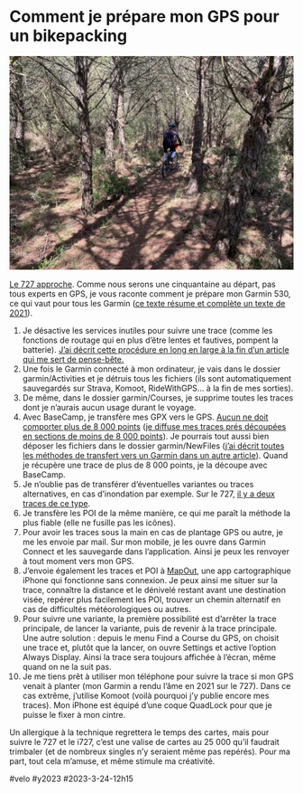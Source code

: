 # Comment je prépare mon GPS pour un bikepacking

![Minervois](_i/IMG_1401.webp)

[Le 727 approche](https://tcrouzet.com/727tour). Comme nous serons une cinquantaine au départ, pas tous experts en GPS, je vous raconte comment je prépare mon Garmin 530, ce qui vaut pour tous les Garmin ([ce texte résume et complète un texte de 2021](../../2021/3/comment-suivre-une-trace-gps-en-bikepacking.md)).
1. Je désactive les services inutiles pour suivre une trace (comme les fonctions de routage qui en plus d’être lentes et fautives, pompent la batterie). [J’ai décrit cette procédure en long en large à la fin d’un article qui me sert de pense-bête.](../../../../2020/10/pourquoi-jai-rachete-gps-garmin.md)
2. Une fois le Garmin connecté à mon ordinateur, je vais dans le dossier garmin/Activities et je détruis tous les fichiers (ils sont automatiquement sauvegardés sur Strava, Komoot, RideWithGPS… à la fin de mes sorties).
3. De même, dans le dossier garmin/Courses, je supprime toutes les traces dont je n’aurais aucun usage durant le voyage.
4. Avec BaseCamp, je transfère mes GPX vers le GPS. [Aucun ne doit comporter plus de 8 000 points](../../2021/10/quand-la-trace-perd-des-points-sur-les-gps-garmin.md) ([je diffuse mes traces prés découpées en sections de moins de 8 000 points](https://tcrouzet.com/727tour/#gpx)). Je pourrais tout aussi bien déposer les fichiers dans le dossier garmin/NewFiles ([j’ai décrit toutes les méthodes de transfert vers un Garmin dans un autre article](../2/comment-installer-une-trace-sur-garmin.md)). Quand je récupère une trace de plus de 8 000 points, je la découpe avec BaseCamp.
5. Je n’oublie pas de transférer d’éventuelles variantes ou traces alternatives, en cas d’inondation par exemple. Sur le 727, [il y a deux traces de ce type](https://tcrouzet.com/727tour/#gpx).
6. Je transfère les POI de la même manière, ce qui me paraît la méthode la plus fiable (elle ne fusille pas les icônes).
7. Pour avoir les traces sous la main en cas de plantage GPS ou autre, je me les envoie par mail. Sur mon mobile, je les ouvre dans Garmin Connect et les sauvegarde dans l’application. Ainsi je peux les renvoyer à tout moment vers mon GPS.
8. J’envoie également les traces et POI à [MapOut](https://mapout.app/), une app cartographique iPhone qui fonctionne sans connexion. Je peux ainsi me situer sur la trace, connaître la distance et le dénivelé restant avant une destination visée, repérer plus facilement les POI, trouver un chemin alternatif en cas de difficultés météorologiques ou autres.
9. Pour suivre une variante, la première possibilité est d’arrêter la trace principale, de lancer la variante, puis de revenir à la trace principale. Une autre solution : depuis le menu Find a Course du GPS, on choisit une trace et, plutôt que la lancer, on ouvre Settings et active l’option Always Display. Ainsi la trace sera toujours affichée à l’écran, même quand on ne la suit pas.
10. Je me tiens prêt à utiliser mon téléphone pour suivre la trace si mon GPS venait à planter (mon Garmin a rendu l’âme en 2021 sur le 727). Dans ce cas extrême, j’utilise Komoot (voilà pourquoi j’y publie encore mes traces). Mon iPhone est équipé d’une coque QuadLock pour que je puisse le fixer à mon cintre.

Un allergique à la technique regrettera le temps des cartes, mais pour suivre le 727 et le i727, c’est une valise de cartes au 25 000 qu’il faudrait trimbaler (et de nombreux singles n’y seraient même pas repérés). Pour ma part, tout cela m’amuse, et même stimule ma créativité.



#velo #y2023 #2023-3-24-12h15
